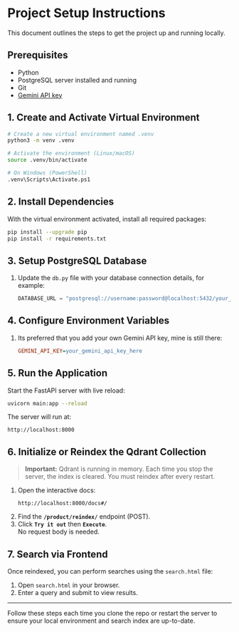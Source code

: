 # Project Setup Instructions

This document outlines the steps to get the project up and running locally.

## Prerequisites

- Python
- PostgreSQL server installed and running
- Git
- [Gemini API key](https://developers.gemini.com/) 

## 1. Create and Activate Virtual Environment

```bash
# Create a new virtual environment named .venv
python3 -m venv .venv

# Activate the environment (Linux/macOS)
source .venv/bin/activate

# On Windows (PowerShell)
.venv\Scripts\Activate.ps1
```  

## 2. Install Dependencies

With the virtual environment activated, install all required packages:

```bash
pip install --upgrade pip
pip install -r requirements.txt
```

## 3. Setup PostgreSQL Database

1. Update the `db.py` file with your database connection details, for example:
   ```python
   DATABASE_URL = "postgresql://username:password@localhost:5432/your_database_name"
   ```

## 4. Configure Environment Variables

1. Its preferred that you add your own Gemini API key, mine is still there:
   ```ini
   GEMINI_API_KEY=your_gemini_api_key_here
   ```

## 5. Run the Application

Start the FastAPI server with live reload:

```bash
uvicorn main:app --reload
```

The server will run at:  
```
http://localhost:8000
```

## 6. Initialize or Reindex the Qdrant Collection

> **Important:** Qdrant is running in memory. Each time you stop the server, the index is cleared. You must reindex after every restart.

1. Open the interactive docs:
   ```
   http://localhost:8000/docs#/
   ```
2. Find the **`/product/reindex/`** endpoint (POST).
3. Click **`Try it out`** then **`Execute`**.  
   No request body is needed.

## 7. Search via Frontend

Once reindexed, you can perform searches using the `search.html` file:

1. Open `search.html` in your browser.
2. Enter a query and submit to view results.

---

Follow these steps each time you clone the repo or restart the server to ensure your local environment and search index are up-to-date.


